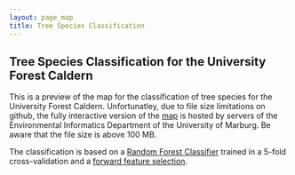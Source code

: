 ```yaml
---
layout: page_map
title: Tree Species Classification
---
```



Tree Species Classification for the University Forest Caldern
-------------------------------------------------------------

This is a preview of the map for the classification of tree species for the University Forest Caldern. Unfortunatley, due to
file size limitations on github, the fully interactive version of the
[map](http://seminar.environmentalinformatics-marburg.de/Seminar_RS/classification.html)
is hosted by servers of the Environmental Informatics Department of the
University of Marburg. Be aware that the file size is above 100 MB.

The classification is based on a [Random Forest
Classifier](https://github.com/goergen95/mof_caldern/blob/master/src/010_rf_classification.R)
trained in a 5-fold cross-validation and a [forward feature
selection](rf.html).

<div id="mapid" style="width: 600px; height: 400px;"></div>
<script src="../assets/maps/mapobjects/classification.html"</script>

<article>
 <a href="{{ 'http://seminar.environmentalinformatics-marburg.de/Seminar_RS/classification.html' | absolute_url }}" class="image"><image  src="classification_files/figure-markdown_strict/map-1.png" alt="" width=" 80% " /></a>
</article>



